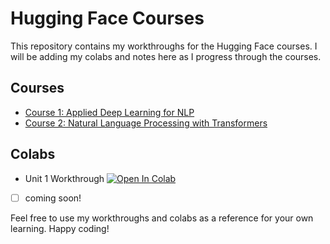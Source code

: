 # Hugging Face Courses

This repository contains my workthroughs for the Hugging Face courses. I will be adding my colabs and notes here as I progress through the courses.

## Courses

- [Course 1: Applied Deep Learning for NLP](https://huggingface.co/learn/deep-rl-course)
- [Course 2: Natural Language Processing with Transformers](https://huggingface.co/learn/nlp-course)


## Colabs

- Unit 1 Workthrough [![Open In Colab](https://colab.research.google.com/assets/colab-badge.svg)](https://colab.research.google.com/github/nbiish/huggingface_courses/blob/main/colabs/train_hf_games.ipynb)
- [ ] coming soon!

Feel free to use my workthroughs and colabs as a reference for your own learning. Happy coding!
